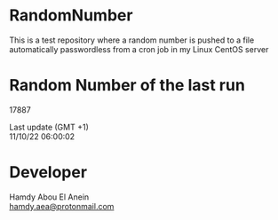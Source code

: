 # RandomNumber    
This is a test repository where a random number is pushed to a file automatically passwordless from a cron job in my Linux CentOS server    
# Random Number of the last run   
17887
      
Last update (GMT +1)    
11/10/22 06:00:02
# Developer    
Hamdy Abou El Anein   
hamdy.aea@protonmail.com
